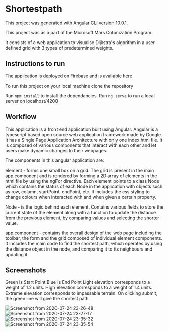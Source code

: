 # Shortestpath

This project was generated with [Angular CLI](https://github.com/angular/angular-cli) version 10.0.1.

This project was as a part of the Microsoft Mars Colonization Program.

It consists of a web application to visualise Dijkstra's algorithm in a user defined grid with 3 types of predetermined weights.

## Instructions to run

The application is deployed on Firebase and is available [here](https://shortestpath-mars-rover.web.app/)

To run this project on your local machine clone the repository

Run `npm install` to install the dependancies.
Run `ng serve` to run a local server on localhost/4200

## Workflow

This application is a front end application built using Angular. Angular is a typescript based open source web application framework made by Google. It has a Single Page Application Architecture with only one index.html file. It is composed of various components that interact with each other and let users make dynamic changes to their webpages.

The components in this angular application are:

element - forms one small box on a grid. The grid is present in the main app.component and is rendered by forming a 2D array of elements in the html file by using the ngFor directive. Each element points to a class Node which contains the status of each Node in the application with objects such as row, column, startPoint, endPoint, etc.
It includes the css styling to change colours when interacted with and when given a certain property.

Node - is the logic behind each element. Contains various fields to store the current state of the element along with a function to update the distance from the previous element, by comparing values and selecting the shorter value.

app.component - contains the overall design of the web page including the toolbar, the form and the grid composed of individual element components. It includes the main code to find the shortest path, which operates by using the distance object in the node, and comparing it to its neighbours and updating it.

## Screenshots

Green is Start Point
Blue is End Point
Light elevation corresponds to a weight of 1.2 units.
High elevation corresponds to a weight of 1.4 units.
Extreme elevation corresponds to impassable terrain.
On clicking submit, the green line will give the shortest path.

![Screenshot from 2020-07-24 23-26-48](https://user-images.githubusercontent.com/51082769/88423464-75868880-ce09-11ea-968e-2fddd83129ce.png)
![Screenshot from 2020-07-24 23-27-17](https://user-images.githubusercontent.com/51082769/88423469-77504c00-ce09-11ea-8da5-c6aa2c12c868.png)
![Screenshot from 2020-07-24 23-35-32](https://user-images.githubusercontent.com/51082769/88423471-77e8e280-ce09-11ea-9987-97bb0cb822ab.png)
![Screenshot from 2020-07-24 23-35-54](https://user-images.githubusercontent.com/51082769/88423475-78817900-ce09-11ea-8a89-b681756b39f1.png)

